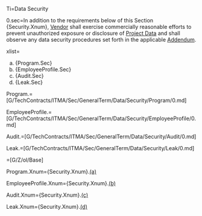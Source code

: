 
Ti=Data Security

0.sec=In addition to the requirements below of this Section {Security.Xnum}, <a href='#Def.Vendor.sec' class='definedterm'>Vendor</a> shall exercise commercially reasonable efforts to prevent unauthorized exposure or disclosure of <a href='#Def.Project_Data.sec' class='definedterm'>Project Data</a> and shall observe any data security procedures set forth in the applicable <a href='#Def.Addendum.sec' class='definedterm'>Addendum</a>.

xlist=<ol type="a"><li>{Program.Sec}<li>{EmployeeProfile.Sec}<li>{Audit.Sec}<li>{Leak.Sec}</ol>

Program.=[G/TechContracts/ITMA/Sec/GeneralTerm/Data/Security/Program/0.md]

EmployeeProfile.=[G/TechContracts/ITMA/Sec/GeneralTerm/Data/Security/EmployeeProfile/0.md]

Audit.=[G/TechContracts/ITMA/Sec/GeneralTerm/Data/Security/Audit/0.md]

Leak.=[G/TechContracts/ITMA/Sec/GeneralTerm/Data/Security/Leak/0.md]

=[G/Z/ol/Base]


Program.Xnum={Security.Xnum}.<a href="#GeneralTerm.Data.Security.Program.Sec" class="xref">(a)</a>

EmployeeProfile.Xnum={Security.Xnum}.<a href="#GeneralTerm.Data.Security.EmployeeProfile.Sec" class="xref">(b)</a>

Audit.Xnum={Security.Xnum}.<a href="#GeneralTerm.Data.Security.Audit.Sec" class="xref">(c)</a>

Leak.Xnum={Security.Xnum}.<a href="#GeneralTerm.Data.Security.Leak.Sec" class="xref">(d)</a>

